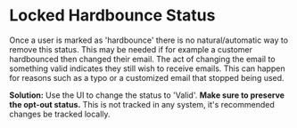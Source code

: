 # Locked Hardbounce Status
Once a user is marked as 'hardbounce' there is no natural/automatic way to remove this status. This may be needed if for example a customer hardbounced then changed their email. The act of changing the email to something valid indicates they still wish to receive emails. This can happen for reasons such as a typo or a customized email that stopped being used.

**Solution:** Use the UI to change the status to 'Valid'. **Make sure to preserve the opt-out status.** This is not tracked in any system, it's recommended changes be tracked locally.

